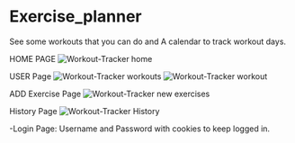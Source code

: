 # Exercise_planner
See some workouts that you can do and A calendar to track workout days.

HOME PAGE
![Workout-Tracker home](https://user-images.githubusercontent.com/106449921/235540287-8e7d3e70-f86b-4cd9-88d2-6782378cfd39.png)

USER Page
![Workout-Tracker workouts](https://user-images.githubusercontent.com/106449921/235540478-79f29f8c-5676-4d98-93f5-98a00d2df2d2.png)
![Workout-Tracker workout](https://user-images.githubusercontent.com/106449921/235540531-7a6875d6-d0fa-46c3-8a9e-5a8b977048b7.png)

ADD Exercise Page
![Workout-Tracker new exercises](https://user-images.githubusercontent.com/106449921/235540597-573a7b04-58e6-47a5-abf6-ee6f42ec8233.png)

History Page
![Workout-Tracker History](https://user-images.githubusercontent.com/106449921/235540646-d13c7145-d657-4575-b164-072e041c5851.png)

-Login Page: Username and Password with cookies to keep logged in.
